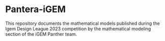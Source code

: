 # Pantera-iGEM
This repository documents the mathematical models published during the Igem Design League 2023 competition by the mathematical modeling section of the iGEM Panther team.
